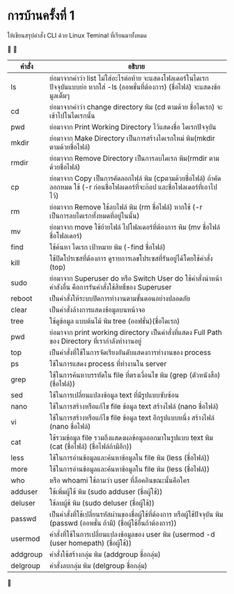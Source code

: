 # การบ้านครั้งที่ 1

ให้เขียนสรุปคำสั่ง CLI ด้วย Linux Teminal ที่เรียนมาทั้งหมด

:metal: :metal:


คำสั่ง   | อธิบาย
-------|--------
ls     | ย่อมาจากคำว่า list ไม่ใส่อะไรต่อท้าย จะแสดงโฟลเดอร์ในไดเรกปัจจุบันแบบย่อ หากใส่ -ls (ออพชั่นที่ต้องการ) (ชื่อไฟล์) จะแสดงข้อมูลเต็มๆ
cd     | ย่อมาจากคำว่า change directory พิม (cd ตามด้วย ชื่อไดเรก) จะเข้าไปในไดเรกนั้น
pwd    | ย่อมาจาก Print Working Directory ไว้แสดงชื่อ ไดเรกปัจจุบัน 
mkdir  | ย่อมาจาก Make Directory เป็นการสร้างไดเรกใหม่ พิม(mkdir ตามด้วยชื่อไฟล์)
rmdir  | ย่อมาจาก Remove Directory เป็นการลบไดเรก พิม(rmdir ตามด้วยชื่อไฟล์)
cp     | ย่อมาจาก Copy เป็นการคัดลอกไฟล์ พิม (cpตามด้วยชื่อไฟล์) ถ้าคัดลอกหมด ใช้ (-r ก่อนชื่อโฟลเดอร์ที่จะก๊อป และชื่อโฟลเดอร์ที่เอาไปไว้)
rm     | ย่อมาจาก Remove ใช้ลบไฟล์ พิม (rm ชื่อไฟล์) หากใช้ (-r เป็นการลบไดเรกทั้งหมดที่อยู่ในนั้น)
mv     | ย่อมาจาก move ใช้ย้ายไฟล์ ไปโฟลเดอร์ที่ต้องการ พิม (mv ชื่อไฟล์ ชื่อโฟลเดอร์)
find   | ใช้ค้นหา ไดเรก เป้าหมาย พิม (-find ชื่อไฟล์)
kill   | ใช้ปิดโปรเซสที่ต้องการ ดูรายการเลขโปรเซสที่รันอยู่ได้โดยใช้คำสั่ง (top)
sudo   | ย่อมาจาก Superuser do หรือ Switch User do ใช้คำสั่งนำหน้าคำสังอื่น คือการรันคำสั่งใช้สิทธิ์ของ Superuser
reboot | เป็นคำสั่งให้ระบบปิดการทำงานตามขั้นตอนอย่างปลอดภัย
clear  | เป็นคำสั่งล้างการแสดงข้อมูลบนหน้าจอ
tree   | ใช้ดูข้อมูล แบบต้นไม้ พิม tree (ออฟชั่น)(ชื่อไดเรก)
pwd    | ย่อมาจาก print working directory เป็นคำสั่งที่แสดง Full Path ของ Directory ที่เรากำลังทำงานอยู่
top    | เป็นคำสั่งที่ใช้ในการจัดเรียงอันดับแสดงการทำงานของ process
ps     | ใช้ในการแสดง process ที่ทำงานใน server
grep   | ใช้ในการค้นหาบรรทัดใน file ที่ตรงเงื่อนไข พิม (grep (ตัวหนังสือ) (ชื่อไฟล์))
sed    | ใช้ในการเปลี่ยนแปลงข้อมูล text ที่มีรูปแบบซับซ้อน
nano   | ใช้ในการสร้างหรือแก้ไข file ข้อมูล text สร้างไฟล์ (nano ชื่อไฟล์)
vi     | ใช้ในการสร้างหรือแก้ไข file ข้อมูล text อีกรูปแบบหนึ่ง สร้างไฟล์ (nano ชื่อไฟล์)
cat    | ใช้รวมข้อมูล file รวมถึงแสดงผลข้อมูลออกมาในรูปแบบ text พิม (cat (ชื่อไฟล์) (ชื่อไฟล์ถ้ามีอีก))
less   | ใช้ในการอ่านข้อมูลและค้นหาข้อมูลใน file พิม (less (ชื่อไฟล์))
more   | ใช้ในการอ่านข้อมูลและค้นหาข้อมูลใน file พิม (less (ชื่อไฟล์))
who    | หรือ whoami ใช้ถามว่า user ที่ล็อคอินขณะนั้นคือใคร
adduser| ใช้เพิ่มผู้ใช้ พิม (sudo adduser (ชื่อผู้ใช้))
deluser| ใช้ลบผู้ช้ พิม (sudo deluser (ชื่อผู้ใช้))
passwd | เป็นคำสั่งที่ใช้เปลี่ยนรหัสผ่านของชื่อผู้ใช้ที่ต้องการ หรือผู้ใช้ปัจจุบัน พิม (passwd (ออพชั่น ถ้ามี) (ชื่อผู้ใช้อื่นถ้าต้องการ))
usermod| คำสั่งที่ใช้ในการเปลี่ยนแปลงข้อมูลของ user พิม (usermod -d (user homepath) (ชื่อผู้ใช้))
addgroup| คำสั่งใช้สร้างกลุ่ม พิม (addgroup ชื่อกลุ่ม)
delgroup| คำสั่งลบกลุ่ม พิม (delgroup ชื่อกลุ่ม)
:tada:

 
